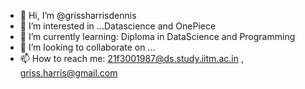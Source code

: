 - 👋 Hi, I’m @grissharrisdennis
- 👀 I’m interested in ...Datascience and OnePiece
- 🌱 I’m currently learning:  Diploma in DataScience and Programming
- 💞️ I’m looking to collaborate on ...
- 📫 How to reach me:  21f3001987@ds.study.iitm.ac.in ,  griss.harris@gmail.com

<!---
grissharrisdennis/grissharrisdennis is a ✨ special ✨ repository because its `README.md` (this file) appears on your GitHub profile.
You can click the Preview link to take a look at your changes.
--->
